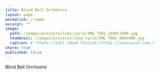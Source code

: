 ```yaml
---
title: Blind Bell Orchestre
layout: page
permalink: /:name
excerpt: ""
image:
  path: /images/projects/luna-cycle/IMG_7982_2400x1600.jpg
  thumbnail: /images/projects/luna-cycle/IMG_7982_600x400.jpg
  caption: # "Photo credit [Noah Pivnick](https://nopivnick.com/)"
share: true
published: false
---
```


Blind Bell Orchestre